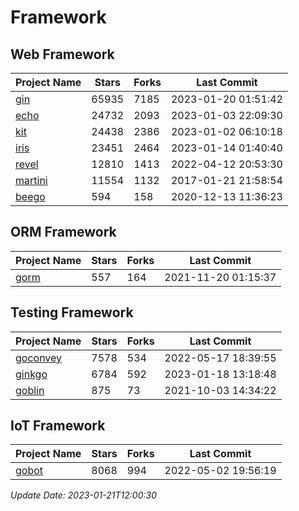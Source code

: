 # Framework

## Web Framework
| Project Name | Stars | Forks | Last Commit |
| ------------ | ----- | ----- | ----------- |
| [gin](https://github.com/gin-gonic/gin) | 65935 | 7185 | 2023-01-20 01:51:42 |
| [echo](https://github.com/labstack/echo) | 24732 | 2093 | 2023-01-03 22:09:30 |
| [kit](https://github.com/go-kit/kit) | 24438 | 2386 | 2023-01-02 06:10:18 |
| [iris](https://github.com/kataras/iris) | 23451 | 2464 | 2023-01-14 01:40:40 |
| [revel](https://github.com/revel/revel) | 12810 | 1413 | 2022-04-12 20:53:30 |
| [martini](https://github.com/go-martini/martini) | 11554 | 1132 | 2017-01-21 21:58:54 |
| [beego](https://github.com/astaxie/beego) | 594 | 158 | 2020-12-13 11:36:23 |

## ORM Framework
| Project Name | Stars | Forks | Last Commit |
| ------------ | ----- | ----- | ----------- |
| [gorm](https://github.com/jinzhu/gorm) | 557 | 164 | 2021-11-20 01:15:37 |

## Testing Framework
| Project Name | Stars | Forks | Last Commit |
| ------------ | ----- | ----- | ----------- |
| [goconvey](https://github.com/smartystreets/goconvey) | 7578 | 534 | 2022-05-17 18:39:55 |
| [ginkgo](https://github.com/onsi/ginkgo) | 6784 | 592 | 2023-01-18 13:18:48 |
| [goblin](https://github.com/franela/goblin) | 875 | 73 | 2021-10-03 14:34:22 |

## IoT Framework
| Project Name | Stars | Forks | Last Commit |
| ------------ | ----- | ----- | ----------- |
| [gobot](https://github.com/hybridgroup/gobot) | 8068 | 994 | 2022-05-02 19:56:19 |

*Update Date: 2023-01-21T12:00:30*
